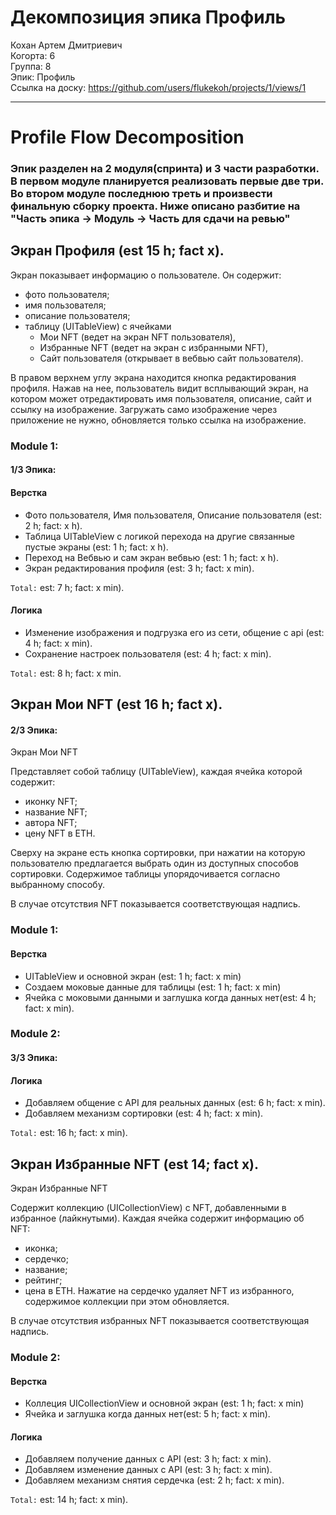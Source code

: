 # Декомпозиция эпика Профиль

Кохан Артем Дмитриевич
<br /> Когорта: 6
<br /> Группа: 8
<br /> Эпик: Профиль
<br /> Ссылка на доску: <https://github.com/users/flukekoh/projects/1/views/1>

<hr>

# Profile Flow Decomposition
### Эпик разделен на 2 модуля(спринта) и 3 части разработки. В первом модуле планируется реализовать первые две три. Во втором модуле последнюю треть и произвести финальную сборку проекта. Ниже описано разбитие на "Часть эпика -> Модуль -> Часть для сдачи на ревью"

## Экран Профиля (est 15 h; fact x).

Экран показывает информацию о пользователе.
Он содержит:

- фото пользователя;
- имя пользователя;
- описание пользователя;
- таблицу (UITableView) с ячейками 
    - Мои NFT (ведет на экран NFT пользователя),
    - Избранные NFT (ведет на экран с избранными NFT),
    - Сайт пользователя (открывает в вебвью сайт пользователя).

В правом верхнем углу экрана находится кнопка редактирования профиля. 
Нажав на нее, пользователь видит всплывающий экран, на котором может отредактировать имя пользователя, описание, сайт и ссылку на изображение. Загружать само изображение через приложение не нужно, обновляется только ссылка на изображение.

### Module 1:
#### 1/3 Эпика:
#### Верстка
- Фото пользователя, Имя пользователя, Описание пользователя (est: 2 h; fact: x h).
- Таблица UITableView с логикой перехода на другие связанные пустые экраны (est: 1 h; fact: x h).
- Переход на Вебвью и сам экран вебвью (est: 1 h; fact: x h).
- Экран редактирования профиля (est: 3 h; fact: x min).

`Total:` est: 7 h; fact: x min).

#### Логика
- Изменение изображения и подгрузка его из сети, общение с api (est: 4 h; fact: x min).
- Сохранение настроек пользователя (est: 4 h; fact: x min).

`Total:` est: 8 h; fact: x min.

## Экран Мои NFT (est 16 h; fact x).
#### 2/3 Эпика:
Экран Мои NFT

Представляет собой таблицу (UITableView), каждая ячейка которой содержит:

- иконку NFT;
- название NFT;
- автора NFT;
- цену NFT в ETH.

Сверху на экране есть кнопка сортировки, при нажатии на которую пользователю предлагается выбрать один из доступных способов сортировки. Содержимое таблицы упорядочивается согласно выбранному способу.

В случае отсутствия NFT показывается соответствующая надпись.

### Module 1:
#### Верстка
- UITableView и основной экран (est: 1 h; fact: x min)
- Создаем моковые данные для таблицы (est: 1 h; fact: x min)
- Ячейка с моковыми данными и заглушка когда данных нет(est: 4 h; fact: x min).

### Module 2:

#### 3/3 Эпика:
#### Логика
- Добавляем общение с API для реальных данных (est: 6 h; fact: x min).
- Добавляем механизм сортировки (est: 4 h; fact: x min).

`Total:` est: 16 h; fact: x min).

## Экран Избранные NFT (est 14; fact x).

Экран Избранные NFT

Содержит коллекцию (UICollectionView) c NFT, добавленными в избранное (лайкнутыми). Каждая ячейка содержит информацию об NFT:

- иконка;
- сердечко;
- название;
- рейтинг;
- цена в ETH.
Нажатие на сердечко удаляет NFT из избранного, содержимое коллекции при этом обновляется.

В случае отсутствия избранных NFT показывается соответствующая надпись.

### Module 2:
#### Верстка
- Коллеция UICollectionView и основной экран (est: 1 h; fact: x min)
- Ячейка и заглушка когда данных нет(est: 5 h; fact: x min).

#### Логика
- Добавляем получение данных с API (est: 3 h; fact: x min).
- Добавляем изменение данных с API (est: 3 h; fact: x min).
- Добавляем механизм снятия сердечка (est: 2 h; fact: x min).

`Total:` est: 14 h; fact: x min).


